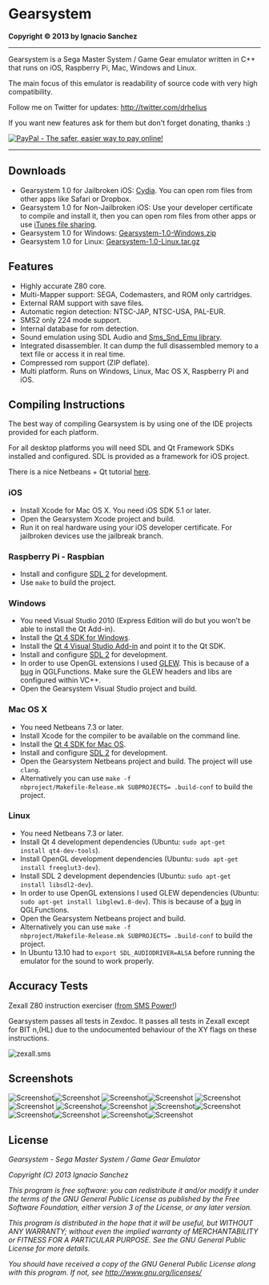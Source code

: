 Gearsystem
=======
<b>Copyright &copy; 2013 by Ignacio Sanchez</b>

----------

Gearsystem is a Sega Master System / Game Gear emulator written in C++ that runs on iOS, Raspberry Pi, Mac, Windows and Linux.

The main focus of this emulator is readability of source code with very high compatibility.

Follow me on Twitter for updates: http://twitter.com/drhelius

If you want new features ask for them but don't forget donating, thanks :)

[![PayPal - The safer, easier way to pay online!](https://www.paypalobjects.com/en_US/i/btn/btn_donate_LG.gif)](https://www.paypal.com/cgi-bin/webscr?cmd=_s-xclick&hosted_button_id=28YUTJVAH7JH8 "PayPal - The safer, easier way to pay online!")

----------

Downloads
--------
- Gearsystem 1.0 for Jailbroken iOS: [Cydia](http://modmyi.com/info/gearsystem.d.php). You can open rom files from other apps like Safari or Dropbox.
- Gearsystem 1.0 for Non-Jailbroken iOS: Use your developer certificate to compile and install it, then you can open rom files from other apps or use [iTunes file sharing](http://support.apple.com/kb/ht4094). 
- Gearsystem 1.0 for Windows: [Gearsystem-1.0-Windows.zip](http://www.geardome.com/files/gearsystem/Gearsystem-1.0-Windows.zip)
- Gearsystem 1.0 for Linux: [Gearsystem-1.0-Linux.tar.gz](http://www.geardome.com/files/gearsystem/Gearsystem-1.0-Linux.tar.gz)

Features
--------
- Highly accurate Z80 core.
- Multi-Mapper support: SEGA, Codemasters, and ROM only cartridges.
- External RAM support with save files.
- Automatic region detection: NTSC-JAP, NTSC-USA, PAL-EUR.
- SMS2 only 224 mode support.
- Internal database for rom detection.
- Sound emulation using SDL Audio and [Sms_Snd_Emu library](http://slack.net/%7Eant/libs/audio.html#Sms_Snd_Emu).
- Integrated disassembler. It can dump the full disassembled memory to a text file or access it in real time.
- Compressed rom support (ZIP deflate).
- Multi platform. Runs on Windows, Linux, Mac OS X, Raspberry Pi and iOS.

Compiling Instructions
----------------------

The best way of compiling Gearsystem is by using one of the IDE projects provided for each platform.

For all desktop platforms you will need SDL and Qt Framework SDKs installed and configured. SDL is provided as a framework for iOS project.

There is a nice Netbeans + Qt tutorial [here](http://netbeans.org/kb/docs/cnd/qt-applications.html).

### iOS
- Install Xcode for Mac OS X. You need iOS SDK 5.1 or later.  
- Open the Gearsystem Xcode project and build.
- Run it on real hardware using your iOS developer certificate. For jailbroken devices use the jailbreak branch.

### Raspberry Pi - Raspbian
- Install and configure [SDL 2](http://www.libsdl.org/download-2.0.php) for development.
- Use <code>make</code> to build the project.
 
### Windows
- You need Visual Studio 2010 (Express Edition will do but you won't be able to install the Qt Add-in).
- Install the [Qt 4 SDK for Windows](http://qt-project.org/downloads).
- Install the [Qt 4 Visual Studio Add-in](http://qt-project.org/downloads) and point it to the Qt SDK.
- Install and configure [SDL 2](http://www.libsdl.org/download-2.0.php) for development.
- In order to use OpenGL extensions I used [GLEW](http://glew.sourceforge.net/). This is because of a [bug](http://stackoverflow.com/questions/11845230/glgenbuffers-crashes-in-release-build) in QGLFunctions. Make sure the GLEW headers and libs are configured within VC++.
- Open the Gearsystem Visual Studio project and build.

### Mac OS X
- You need Netbeans 7.3 or later.
- Install Xcode for the compiler to be available on the command line.
- Install the [Qt 4 SDK for Mac OS](http://qt-project.org/downloads).
- Install and configure [SDL 2](http://www.libsdl.org/download-2.0.php) for development.
- Open the Gearsystem Netbeans project and build. The project will use <code>clang</code>.
- Alternatively you can use <code>make -f nbproject/Makefile-Release.mk SUBPROJECTS= .build-conf</code> to build the project.

### Linux
- You need Netbeans 7.3 or later.
- Install Qt 4 development dependencies (Ubuntu: <code>sudo apt-get install qt4-dev-tools</code>).
- Install OpenGL development dependencies (Ubuntu: <code>sudo apt-get install freeglut3-dev</code>).
- Install SDL 2 development dependencies (Ubuntu: <code>sudo apt-get install libsdl2-dev</code>).
- In order to use OpenGL extensions I used GLEW dependencies (Ubuntu: <code>sudo apt-get install libglew1.8-dev</code>). This is because of a [bug](http://stackoverflow.com/questions/11845230/glgenbuffers-crashes-in-release-build) in QGLFunctions.
- Open the Gearsystem Netbeans project and build.
- Alternatively you can use <code>make -f nbproject/Makefile-Release.mk SUBPROJECTS= .build-conf</code> to build the project.
- In Ubuntu 13.10 had to <code>export SDL_AUDIODRIVER=ALSA</code> before running the emulator for the sound to work properly.

Accuracy Tests
--------------

Zexall Z80 instruction exerciser ([from SMS Power!](http://www.smspower.org/Homebrew/ZEXALL-SMS))

Gearsystem passes all tests in Zexdoc. It passes all tests in Zexall except for BIT n,(HL) due to the undocumented behaviour of the XY flags on these instructions.

![zexall.sms](http://www.geardome.com/files/gearsystem/zexall.png)

Screenshots
-----------

![Screenshot](http://www.geardome.com/files/gearsystem/01.png)![Screenshot](http://www.geardome.com/files/gearsystem/02.png)
![Screenshot](http://www.geardome.com/files/gearsystem/03.png)![Screenshot](http://www.geardome.com/files/gearsystem/04.png)
![Screenshot](http://www.geardome.com/files/gearsystem/05.png)![Screenshot](http://www.geardome.com/files/gearsystem/06.png)
![Screenshot](http://www.geardome.com/files/gearsystem/07.png)![Screenshot](http://www.geardome.com/files/gearsystem/08.png)
![Screenshot](http://www.geardome.com/files/gearsystem/09.png)![Screenshot](http://www.geardome.com/files/gearsystem/10.png)
![Screenshot](http://www.geardome.com/files/gearsystem/11.png)![Screenshot](http://www.geardome.com/files/gearsystem/12.png)
![Screenshot](http://www.geardome.com/files/gearsystem/13.png)![Screenshot](http://www.geardome.com/files/gearsystem/14.png)

License
-------

<i>Gearsystem - Sega Master System / Game Gear Emulator</i>

<i>Copyright (C) 2013  Ignacio Sanchez</i>

<i>This program is free software: you can redistribute it and/or modify</i>
<i>it under the terms of the GNU General Public License as published by</i>
<i>the Free Software Foundation, either version 3 of the License, or</i>
<i>any later version.</i>

<i>This program is distributed in the hope that it will be useful,</i>
<i>but WITHOUT ANY WARRANTY; without even the implied warranty of</i>
<i>MERCHANTABILITY or FITNESS FOR A PARTICULAR PURPOSE. See the</i>
<i>GNU General Public License for more details.</i>

<i>You should have received a copy of the GNU General Public License</i>
<i>along with this program.  If not, see http://www.gnu.org/licenses/</i>
